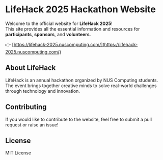 # LifeHack 2025 Hackathon Website

Welcome to the official website for **LifeHack 2025**!  
This site provides all the essential information and resources for **participants**, **sponsors**, and **volunteers**.

👉 [https://lifehack-2025.nuscomputing.com/](https://lifehack-2025.nuscomputing.com/)

## About LifeHack

LifeHack is an annual hackathon organized by NUS Computing students. The event brings together creative minds to solve real-world challenges through technology and innovation.

## Contributing

If you would like to contribute to the website, feel free to submit a pull request or raise an issue!

## License

MIT License
